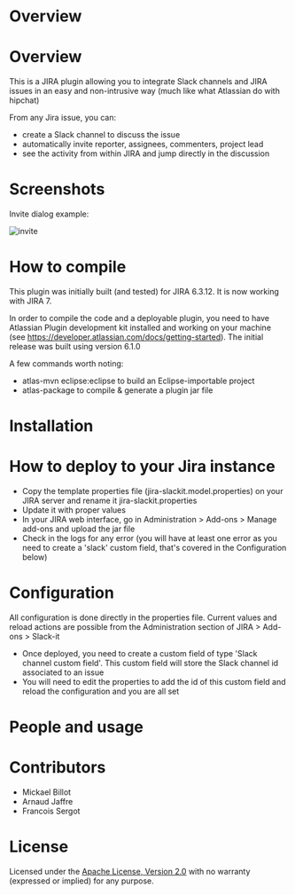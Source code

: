 Overview
============

# Overview
This is a JIRA plugin allowing you to integrate Slack channels and JIRA issues in an easy and non-intrusive way (much like what Atlassian do with hipchat)

From any Jira issue, you can:
* create a Slack channel to discuss the issue
* automatically invite reporter, assignees, commenters, project lead
* see the activity from within JIRA and jump directly in the discussion

# Screenshots
Invite dialog example:

![invite](https://raw.github.com/ullink/jira-slackit/master/res/static/invitedialog.png)


How to compile
============
This plugin was initially built (and tested) for JIRA 6.3.12. It is now working with JIRA 7.

In order to compile the code and a deployable plugin, you need to have Atlassian Plugin development kit installed and working on your machine (see https://developer.atlassian.com/docs/getting-started). The initial release was built using version 6.1.0

A few commands worth noting:
* atlas-mvn eclipse:eclipse to build an Eclipse-importable project
* atlas-package to compile & generate a plugin jar file


Installation
============

# How to deploy to your Jira instance
* Copy the template properties file (jira-slackit.model.properties) on your JIRA server and rename it jira-slackit.properties 
* Update it with proper values
* In your JIRA web interface, go in Administration > Add-ons > Manage add-ons and upload the jar file
* Check in the logs for any error (you will have at least one error as you need to create a 'slack' custom field, that's covered in the Configuration below) 


# Configuration
All configuration is done directly in the properties file. Current values and reload actions are possible from the Administration section of JIRA > Add-ons > Slack-it
* Once deployed, you need to create a custom field of type 'Slack channel custom field'. This custom field will store the Slack channel id associated to an issue
* You will need to edit the properties to add the id of this custom field and reload the configuration and you are all set

People and usage
============

# Contributors
* Mickael Billot
* Arnaud Jaffre
* Francois Sergot

# License
Licensed under the [Apache License, Version 2.0](http://www.apache.org/licenses/LICENSE-2.0.html) with no warranty (expressed or implied) for any purpose.
